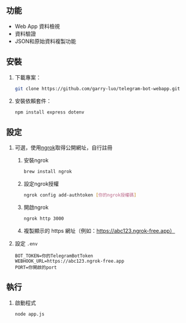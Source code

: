 ## 功能

- Web App 資料檢視
- 資料驗證
- JSON和原始資料複製功能

## 安裝

1. 下載專案：
    ```bash
    git clone https://github.com/garry-luo/telegram-bot-webapp.git
    ```
2. 安裝依賴套件：

   ```bash
   npm install express dotenv
   ```

## 設定

1. 可選，使用[ngrok](https://ngrok.com/)取得公開網址，自行註冊
    1. 安裝ngrok
       ```bash
       brew install ngrok
       ```
    2. 設定ngrok授權
       ```bash
       ngrok config add-authtoken [你的ngrok授權碼]
       ```
    3. 開啟ngrok
       ```bash
       ngrok http 3000
       ```
    4. 複製顯示的 https 網址（例如：https://abc123.ngrok-free.app）

2. 設定 `.env`
   ```text
   BOT_TOKEN=你的TelegramBotToken
   WEBHOOK_URL=https://abc123.ngrok-free.app
   PORT=你開啟的port
   ```

## 執行

1. 啟動程式
   ```bash
   node app.js
   ```
